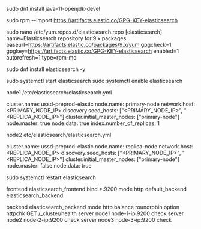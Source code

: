 sudo dnf install java-11-openjdk-devel

sudo rpm --import https://artifacts.elastic.co/GPG-KEY-elasticsearch

sudo nano /etc/yum.repos.d/elasticsearch.repo
[elasticsearch]
name=Elasticsearch repository for 9.x packages
baseurl=https://artifacts.elastic.co/packages/9.x/yum
gpgcheck=1
gpgkey=https://artifacts.elastic.co/GPG-KEY-elasticsearch
enabled=1
autorefresh=1
type=rpm-md

sudo dnf install elasticsearch -y

sudo systemctl start elasticsearch
sudo systemctl enable elasticsearch

node1
/etc/elasticsearch/elasticsearch.yml

cluster.name: ussd-preprod-elastic
node.name: primary-node
network.host: <PRIMARY_NODE_IP>
discovery.seed_hosts: ["<PRIMARY_NODE_IP>", "<REPLICA_NODE_IP>"]
cluster.initial_master_nodes: ["primary-node"]
node.master: true
node.data: true
index.number_of_replicas: 1

node2
etc/elasticsearch/elasticsearch.yml

cluster.name: ussd-preprod-elastic
node.name: replica-node
network.host: <REPLICA_NODE_IP>
discovery.seed_hosts: ["<PRIMARY_NODE_IP>", "<REPLICA_NODE_IP>"]
cluster.initial_master_nodes: ["primary-node"]
node.master: false
node.data: true

sudo systemctl restart elasticsearch

frontend elasticsearch_frontend
    bind *:9200
    mode http
    default_backend elasticsearch_backend

backend elasticsearch_backend
    mode http
    balance roundrobin
    option httpchk GET /_cluster/health
    server node1 node-1-ip:9200 check
    server node2 node-2-ip:9200 check
    server node3 node-3-ip:9200 check